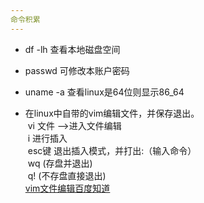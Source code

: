 ```yaml
---
命令积累
---
```

- df -lh 查看本地磁盘空间  
- passwd 可修改本账户密码  
- uname -a 查看linux是64位则显示86_64  

- 在linux中自带的vim编辑文件，并保存退出。  
  vi 文件 ——>进入文件编辑  
  i 进行插入  
  esc键 退出插入模式，并打出:（输入命令）  
  wq (存盘并退出)  
  q! (不存盘直接退出)  
  [vim文件编辑百度知道](https://jingyan.baidu.com/article/495ba8410ff14d38b30ede01.html)  

